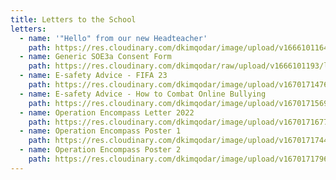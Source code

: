 ```yaml
---
title: Letters to the School
letters:
  - name: '"Hello" from our new Headteacher'
    path: https://res.cloudinary.com/dkimqodar/image/upload/v1666101164/letters/whole%20school/introductory-letter-050922-3-_l1yefi.pdf
  - name: Generic SOE3a Consent Form
    path: https://res.cloudinary.com/dkimqodar/raw/upload/v1666101193/letters/whole%20school/generic-soe3a_form-sept-2022-1-_paw7zt.doc
  - name: E-safety Advice - FIFA 23
    path: https://res.cloudinary.com/dkimqodar/image/upload/v1670171476/letters/y2/E-safety_Advice_Fifa_23_q5jfmf.pdf
  - name: E-safety Advice - How to Combat Online Bullying
    path: https://res.cloudinary.com/dkimqodar/image/upload/v1670171569/letters/y2/E-safety_Advice_How_to_combat_Online_Bullying_alws8w.pdf
  - name: Operation Encompass Letter 2022
    path: https://res.cloudinary.com/dkimqodar/image/upload/v1670171677/letters/y2/Operation_Encompass_Letter_2022_rximgx.pdf
  - name: Operation Encompass Poster 1
    path: https://res.cloudinary.com/dkimqodar/image/upload/v1670171744/letters/y2/Operation_Encompass_Poster_1_e0hq7m.pdf
  - name: Operation Encompass Poster 2
    path: https://res.cloudinary.com/dkimqodar/image/upload/v1670171796/letters/y2/Operation_Encompass_Poster_2_ram9us.pdf
---
```

